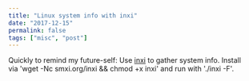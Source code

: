 ```yaml
---
title: "Linux system info with inxi"
date: "2017-12-15"
permalink: false
tags: ["misc", "post"]
---
```


Quickly to remind my future-self: Use [inxi](http://https://smxi.org/docs/inxi.htm "inxi") to gather system info. Install via 'wget -Nc smxi.org/inxi && chmod +x inxi' and run with './inxi -F'.
